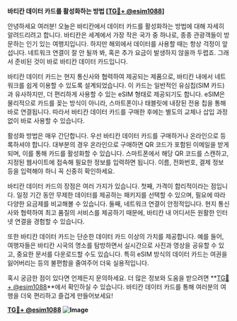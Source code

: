 **바티칸 데이터 카드를 활성화하는 방법 [[TG💪+ @esim1088](https://t.me/s/esim1088)]**

안녕하세요 여러분! 오늘은 바티칸에서 데이터 카드를 활성화하는 방법에 대해 자세히 알려드리려고 합니다. 바티칸은 세계에서 가장 작은 국가 중 하나로, 종종 관광객들이 방문하는 인기 있는 여행지입니다. 하지만 해외에서 데이터를 사용할 때는 항상 걱정이 앞섭니다. 네트워크 연결이 잘 안 될까 봐, 혹은 추가 요금이 발생하지 않을까 두렵죠. 그래서 준비된 것이 바로 바티칸 데이터 카드입니다.

바티칸 데이터 카드는 현지 통신사와 협력하여 제공되는 제품으로, 바티칸 내에서 네트워크를 쉽게 이용할 수 있도록 설계되었습니다. 이 카드는 일반적인 유심칩(SIM 카드)과 유사하지만, 더 편리하게 사용할 수 있는 eSIM 형태로 제공되기도 합니다. eSIM은 물리적으로 카드를 꽂는 방식이 아니라, 스마트폰이나 태블릿에 내장된 전용 칩을 통해 바로 연결됩니다. 따라서 바티칸 데이터 카드를 구매한 후에는 별도의 교체나 삽입 과정 없이 바로 사용할 수 있습니다.

활성화 방법은 매우 간단합니다. 우선 바티칸 데이터 카드를 구매하거나 온라인으로 등록하셔야 합니다. 대부분의 경우 온라인으로 구매하면 QR 코드가 포함된 이메일을 받게 되며, 이를 통해 카드를 활성화할 수 있습니다. 스마트폰에서 해당 QR 코드를 스캔하고, 지정된 웹사이트에 접속해 필요한 정보를 입력하면 됩니다. 이름, 전화번호, 결제 정보 등을 입력해야 하니 꼭 신중히 확인하세요.

바티칸 데이터 카드의 장점은 여러 가지가 있습니다. 첫째, 가격이 합리적이라는 점입니다. 일정 기간 동안 무제한 데이터를 제공하는 패키지를 선택할 수 있으며, 필요에 따라 다양한 요금제를 비교해볼 수 있습니다. 둘째, 네트워크 연결이 안정적입니다. 현지 통신사와 협력하여 최고 품질의 서비스를 제공하기 때문에, 바티칸 내 어디서든 원활한 인터넷 연결을 경험할 수 있습니다.

또한 바티칸 데이터 카드는 단순한 데이터 카드 이상의 가치를 제공합니다. 예를 들어, 여행자들은 바티칸 시국의 명소를 탐방하면서 실시간으로 사진과 영상을 공유할 수 있고, 중요한 문서를 다운로드할 수도 있습니다. 특히 eSIM 방식의 데이터 카드는 여권을 잃어버리는 등의 불편함을 줄여주어 더욱 실용적입니다.

혹시 궁금한 점이 있다면 언제든지 문의하세요. 더 많은 정보와 도움을 받으려면 **[TG💪+ @esim1088](https://t.me/s/esim1088)**에서 확인하실 수 있습니다. 바티칸 데이터 카드를 통해 여러분의 여행을 더욱 편리하고 즐겁게 만들어보세요!

**[TG💪+ @esim1088](https://t.me/s/esim1088) ![Image](https://i.postimg.cc/Y0z9fWf4/image.png)**
